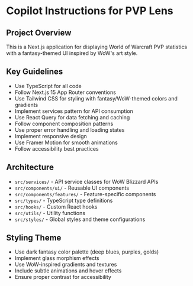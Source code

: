 # Copilot Instructions for PVP Lens

<!-- Use this file to provide workspace-specific custom instructions to Copilot. For more details, visit https://code.visualstudio.com/docs/copilot/copilot-customization#_use-a-githubcopilotinstructionsmd-file -->

## Project Overview
This is a Next.js application for displaying World of Warcraft PVP statistics with a fantasy-themed UI inspired by WoW's art style.

## Key Guidelines
- Use TypeScript for all code
- Follow Next.js 15 App Router conventions
- Use Tailwind CSS for styling with fantasy/WoW-themed colors and gradients
- Implement services pattern for API consumption
- Use React Query for data fetching and caching
- Follow component composition patterns
- Use proper error handling and loading states
- Implement responsive design
- Use Framer Motion for smooth animations
- Follow accessibility best practices

## Architecture
- `src/services/` - API service classes for WoW Blizzard APIs
- `src/components/ui/` - Reusable UI components
- `src/components/features/` - Feature-specific components
- `src/types/` - TypeScript type definitions
- `src/hooks/` - Custom React hooks
- `src/utils/` - Utility functions
- `src/styles/` - Global styles and theme configurations

## Styling Theme
- Use dark fantasy color palette (deep blues, purples, golds)
- Implement glass morphism effects
- Use WoW-inspired gradients and textures
- Include subtle animations and hover effects
- Ensure proper contrast for accessibility
